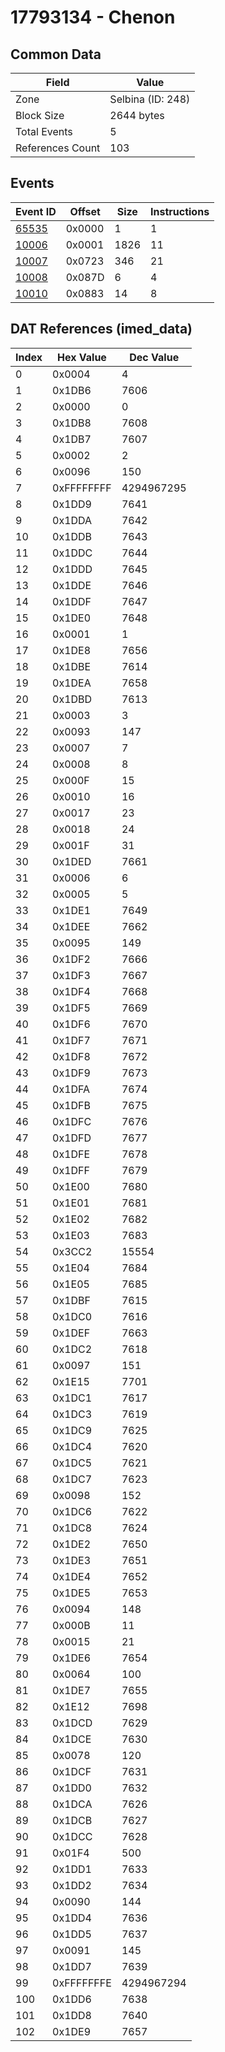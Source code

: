 # 17793134 - Chenon

## Common Data

| Field            | Value             |
|------------------|-------------------|
| Zone             | Selbina (ID: 248) |
| Block Size       | 2644 bytes        |
| Total Events     | 5                 |
| References Count | 103               |

## Events

| Event ID            | Offset   |   Size |   Instructions |
|---------------------|----------|--------|----------------|
| [65535](./65535.md) | 0x0000   |      1 |              1 |
| [10006](./10006.md) | 0x0001   |   1826 |             11 |
| [10007](./10007.md) | 0x0723   |    346 |             21 |
| [10008](./10008.md) | 0x087D   |      6 |              4 |
| [10010](./10010.md) | 0x0883   |     14 |              8 |

## DAT References (imed_data)

|   Index | Hex Value   |   Dec Value |
|---------|-------------|-------------|
|       0 | 0x0004      |           4 |
|       1 | 0x1DB6      |        7606 |
|       2 | 0x0000      |           0 |
|       3 | 0x1DB8      |        7608 |
|       4 | 0x1DB7      |        7607 |
|       5 | 0x0002      |           2 |
|       6 | 0x0096      |         150 |
|       7 | 0xFFFFFFFF  |  4294967295 |
|       8 | 0x1DD9      |        7641 |
|       9 | 0x1DDA      |        7642 |
|      10 | 0x1DDB      |        7643 |
|      11 | 0x1DDC      |        7644 |
|      12 | 0x1DDD      |        7645 |
|      13 | 0x1DDE      |        7646 |
|      14 | 0x1DDF      |        7647 |
|      15 | 0x1DE0      |        7648 |
|      16 | 0x0001      |           1 |
|      17 | 0x1DE8      |        7656 |
|      18 | 0x1DBE      |        7614 |
|      19 | 0x1DEA      |        7658 |
|      20 | 0x1DBD      |        7613 |
|      21 | 0x0003      |           3 |
|      22 | 0x0093      |         147 |
|      23 | 0x0007      |           7 |
|      24 | 0x0008      |           8 |
|      25 | 0x000F      |          15 |
|      26 | 0x0010      |          16 |
|      27 | 0x0017      |          23 |
|      28 | 0x0018      |          24 |
|      29 | 0x001F      |          31 |
|      30 | 0x1DED      |        7661 |
|      31 | 0x0006      |           6 |
|      32 | 0x0005      |           5 |
|      33 | 0x1DE1      |        7649 |
|      34 | 0x1DEE      |        7662 |
|      35 | 0x0095      |         149 |
|      36 | 0x1DF2      |        7666 |
|      37 | 0x1DF3      |        7667 |
|      38 | 0x1DF4      |        7668 |
|      39 | 0x1DF5      |        7669 |
|      40 | 0x1DF6      |        7670 |
|      41 | 0x1DF7      |        7671 |
|      42 | 0x1DF8      |        7672 |
|      43 | 0x1DF9      |        7673 |
|      44 | 0x1DFA      |        7674 |
|      45 | 0x1DFB      |        7675 |
|      46 | 0x1DFC      |        7676 |
|      47 | 0x1DFD      |        7677 |
|      48 | 0x1DFE      |        7678 |
|      49 | 0x1DFF      |        7679 |
|      50 | 0x1E00      |        7680 |
|      51 | 0x1E01      |        7681 |
|      52 | 0x1E02      |        7682 |
|      53 | 0x1E03      |        7683 |
|      54 | 0x3CC2      |       15554 |
|      55 | 0x1E04      |        7684 |
|      56 | 0x1E05      |        7685 |
|      57 | 0x1DBF      |        7615 |
|      58 | 0x1DC0      |        7616 |
|      59 | 0x1DEF      |        7663 |
|      60 | 0x1DC2      |        7618 |
|      61 | 0x0097      |         151 |
|      62 | 0x1E15      |        7701 |
|      63 | 0x1DC1      |        7617 |
|      64 | 0x1DC3      |        7619 |
|      65 | 0x1DC9      |        7625 |
|      66 | 0x1DC4      |        7620 |
|      67 | 0x1DC5      |        7621 |
|      68 | 0x1DC7      |        7623 |
|      69 | 0x0098      |         152 |
|      70 | 0x1DC6      |        7622 |
|      71 | 0x1DC8      |        7624 |
|      72 | 0x1DE2      |        7650 |
|      73 | 0x1DE3      |        7651 |
|      74 | 0x1DE4      |        7652 |
|      75 | 0x1DE5      |        7653 |
|      76 | 0x0094      |         148 |
|      77 | 0x000B      |          11 |
|      78 | 0x0015      |          21 |
|      79 | 0x1DE6      |        7654 |
|      80 | 0x0064      |         100 |
|      81 | 0x1DE7      |        7655 |
|      82 | 0x1E12      |        7698 |
|      83 | 0x1DCD      |        7629 |
|      84 | 0x1DCE      |        7630 |
|      85 | 0x0078      |         120 |
|      86 | 0x1DCF      |        7631 |
|      87 | 0x1DD0      |        7632 |
|      88 | 0x1DCA      |        7626 |
|      89 | 0x1DCB      |        7627 |
|      90 | 0x1DCC      |        7628 |
|      91 | 0x01F4      |         500 |
|      92 | 0x1DD1      |        7633 |
|      93 | 0x1DD2      |        7634 |
|      94 | 0x0090      |         144 |
|      95 | 0x1DD4      |        7636 |
|      96 | 0x1DD5      |        7637 |
|      97 | 0x0091      |         145 |
|      98 | 0x1DD7      |        7639 |
|      99 | 0xFFFFFFFE  |  4294967294 |
|     100 | 0x1DD6      |        7638 |
|     101 | 0x1DD8      |        7640 |
|     102 | 0x1DE9      |        7657 |

